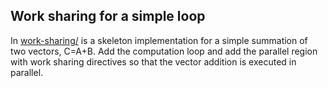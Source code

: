 ## Work sharing for a simple loop ##

In [work-sharing/](.) is a skeleton implementation for a
simple summation of two vectors, C=A+B. Add the computation loop and
add the parallel region with work sharing directives so that the
vector addition is executed in parallel.
